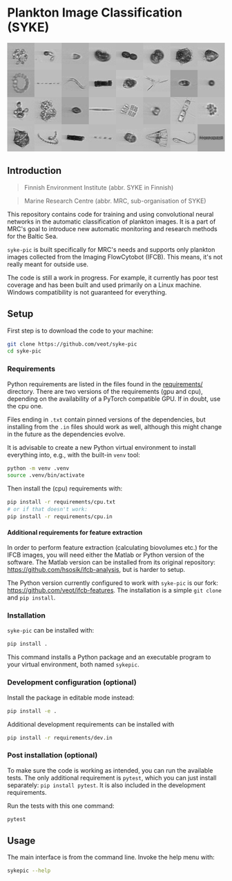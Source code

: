 # Plankton Image Classification (SYKE)

![IFCB images](collage.png)

## Introduction

> Finnish Environment Institute (abbr. SYKE in Finnish)

> Marine Research Centre (abbr. MRC, sub-organisation of SYKE)

This repository contains code for training and using convolutional neural networks in the automatic classification of plankton images. It is a part of MRC's goal to introduce new automatic monitoring and research methods for the Baltic Sea.

`syke-pic` is built specifically for MRC's needs and supports only plankton images collected from the Imaging FlowCytobot (IFCB). This means, it's not really meant for outside use.

The code is still a work in progress. For example, it currently has poor test coverage and has been built and used primarily on a Linux machine. Windows compatibility is not guaranteed for everything.

## Setup

First step is to download the code to your machine:

```sh
git clone https://github.com/veot/syke-pic
cd syke-pic
```

### Requirements

Python requirements are listed in the files found in the [requirements/](requirements/) directory. There are two versions of the requirements (gpu and cpu), depending on the availability of a PyTorch compatible GPU. If in doubt, use the cpu one.

Files ending in `.txt` contain pinned versions of the dependencies, but installing from the `.in` files should work as well, although this might change in the future as the dependencies evolve.

It is advisable to create a new Python virtual environment to install everything into, e.g., with the built-in `venv` tool:

```sh
python -m venv .venv
source .venv/bin/activate
```

Then install the (cpu) requirements with:

```sh
pip install -r requirements/cpu.txt
# or if that doesn't work:
pip install -r requirements/cpu.in
```

#### Additional requirements for feature extraction

In order to perform feature extraction (calculating biovolumes etc.) for the IFCB images, you will need either the Matlab or Python version of the software. The Matlab version can be installed from its original repository: https://github.com/hsosik/ifcb-analysis, but is harder to setup.

The Python version currently configured to work with `syke-pic` is our fork: https://github.com/veot/ifcb-features. The installation is a simple `git clone` and `pip install`.

### Installation

`syke-pic` can be installed with:

```sh
pip install .
```

This command installs a Python package and an executable program to your virtual environment, both named `sykepic`.

### Development configuration (optional)

Install the package in editable mode instead:

```sh
pip install -e .
```

Additional development requirements can be installed with

```sh
pip install -r requirements/dev.in
```

### Post installation (optional)

To make sure the code is working as intended, you can run the available tests. The only additional requirement is `pytest`, which you can just install separately: `pip install pytest`. It is also included in the development requirements.

Run the tests with this one command:

```sh
pytest
```

## Usage

The main interface is from the command line. Invoke the help menu with:

```sh
sykepic --help
```
